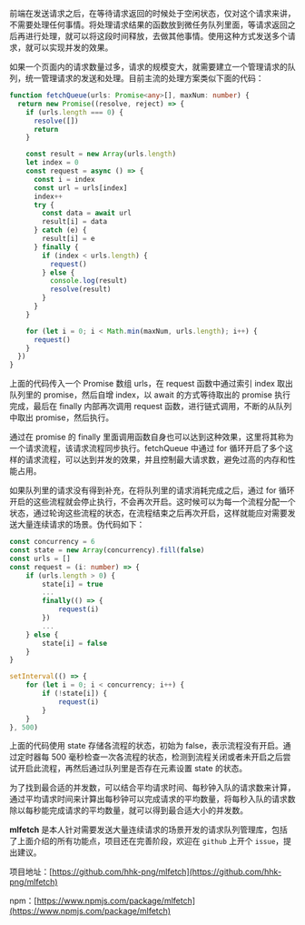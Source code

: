 前端在发送请求之后，在等待请求返回的时候处于空闲状态，仅对这个请求来讲，不需要处理任何事情。将处理请求结果的函数放到微任务队列里面，等请求返回之后再进行处理，就可以将这段时间释放，去做其他事情。使用这种方式发送多个请求，就可以实现并发的效果。

如果一个页面内的请求数量过多，请求的规模变大，就需要建立一个管理请求的队列，统一管理请求的发送和处理。目前主流的处理方案类似下面的代码：

```typescript
function fetchQueue(urls: Promise<any>[], maxNum: number) {
  return new Promise((resolve, reject) => {
    if (urls.length === 0) {
      resolve([])
      return
    }

    const result = new Array(urls.length)
    let index = 0
    const request = async () => {
      const i = index
      const url = urls[index]
      index++
      try {
        const data = await url
        result[i] = data
      } catch (e) {
        result[i] = e
      } finally {
        if (index < urls.length) {
          request()
        } else {
          console.log(result)
          resolve(result)
        }
      }
    }

    for (let i = 0; i < Math.min(maxNum, urls.length); i++) {
      request()
    }
  })
}
```

上面的代码传入一个 Promise 数组 urls，在 request 函数中通过索引 index 取出队列里的 promise，然后自增 index，以 await 的方式等待取出的 promise 执行完成，最后在 finally 内部再次调用 request 函数，进行链式调用，不断的从队列中取出 promise，然后执行。

通过在 promise 的 finally 里面调用函数自身也可以达到这种效果，这里将其称为一个请求流程，该请求流程同步执行。fetchQueue 中通过 for 循环开启了多个这样的请求流程，可以达到并发的效果，并且控制最大请求数，避免过高的内存和性能占用。

如果队列里的请求没有得到补充，在将队列里的请求消耗完成之后，通过 for 循环开启的这些流程就会停止执行，不会再次开启。这时候可以为每一个流程分配一个状态，通过轮询这些流程的状态，在流程结束之后再次开启，这样就能应对需要发送大量连续请求的场景。伪代码如下：

```typescript
const concurrency = 6
const state = new Array(concurrency).fill(false)
const urls = []
const request = (i: number) => {
    if (urls.length > 0) {
        state[i] = true
        ...
        finally(() => {
			request(i)
        })
        ...
    } else {
        state[i] = false
    }
}

setInterval(() => {
    for (let i = 0; i < concurrency; i++) {
        if (!state[i]) {
        	request(i)
        }
    }
}, 500)
```

上面的代码使用 state 存储各流程的状态，初始为 false，表示流程没有开启。通过定时器每 500 毫秒检查一次各流程的状态，检测到流程关闭或者未开启之后尝试开启此流程，再然后通过队列里是否存在元素设置 state 的状态。

为了找到最合适的并发数，可以结合平均请求时间、每秒钟入队的请求数来计算，通过平均请求时间来计算出每秒钟可以完成请求的平均数量，将每秒入队的请求数除以每秒能完成请求的平均数量，就可以得到最合适大小的并发数。

**mlfetch** 是本人针对需要发送大量连续请求的场景开发的请求队列管理库，包括了上面介绍的所有功能点，项目还在完善阶段，欢迎在 `github` 上开个 `issue`，提出建议。

项目地址：[https://github.com/hhk-png/mlfetch](https://github.com/hhk-png/mlfetch)

npm：[https://www.npmjs.com/package/mlfetch](https://www.npmjs.com/package/mlfetch)

